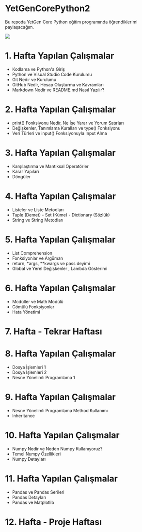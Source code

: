 # YetGenCorePython2
Bu repoda YetGen Core Python eğitim programında öğrendiklerimi paylaşacağım.

<img src="https://yetkingencler.com/wp-content/uploads/2021/07/YetGenLogo.png">

# 1. Hafta Yapılan Çalışmalar
- Kodlama ve Python'a Giriş
- Python ve Visual Studio Code Kurulumu
- Git Nedir ve Kurulumu
- GitHub Nedir, Hesap Oluşturma ve Kavramları
- Markdown Nedir ve README.md Nasıl Yazılır?

# 2. Hafta Yapılan Çalışmalar
- print() Fonksiyonu Nedir, Ne İşe Yarar ve Yorum Satırları
- Değişkenler, Tanımlama Kuralları ve type() Fonksiyonu
- Veri Türleri ve input() Fonksiyonuyla Input Alma

# 3. Hafta Yapılan Çalışmalar
- Karşılaştırma ve Mantıksal Operatörler
- Karar Yapıları
- Döngüler

# 4. Hafta Yapılan Çalışmalar
- Listeler ve Liste Metodları
- Tuple (Demet) - Set (Küme) - Dictionary (Sözlük)
- String ve String Metodları

# 5. Hafta Yapılan Çalışmalar
- List Comprehension
- Fonksiyonlar ve Argüman
- return, *args, **kwargs ve pass deyimi
- Global ve Yerel Değişkenler , Lambda Gösterimi

# 6. Hafta Yapılan Çalışmalar
- Modüller ve Math Modülü
- Gömülü Fonksiyonlar
- Hata Yönetimi

# 7. Hafta - Tekrar Haftası

# 8. Hafta Yapılan Çalışmalar
- Dosya İşlemleri 1
- Dosya İşlemleri 2
- Nesne Yönelimli Programlama 1

# 9. Hafta Yapılan Çalışmalar
- Nesne Yönelimli Programlama Method Kullanımı
- Inheritance

# 10. Hafta Yapılan Çalışmalar
- Numpy Nedir ve Neden Numpy Kullanıyoruz?
- Temel Numpy Özellikleri
- Numpy Detayları

# 11. Hafta Yapılan Çalışmalar
- Pandas ve Pandas Serileri
- Pandas Detayları
- Pandas ve Matplotlib

# 12. Hafta - Proje Haftası